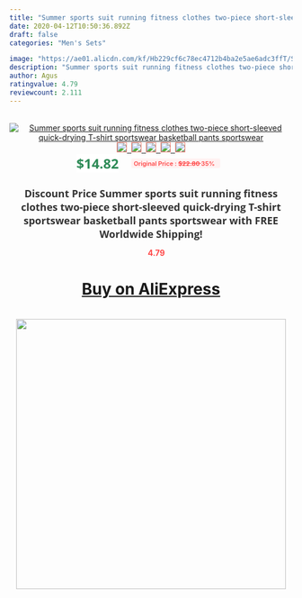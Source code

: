 ```yaml
---
title: "Summer sports suit running fitness clothes two-piece short-sleeved quick-drying T-shirt sportswear basketball pants sportswear"
date: 2020-04-12T10:50:36.892Z
draft: false
categories: "Men's Sets"

image: "https://ae01.alicdn.com/kf/Hb229cf6c78ec4712b4ba2e5ae6adc3ffT/Summer-sports-suit-running-fitness-clothes-two-piece-short-sleeved-quick-drying-T-shirt-sportswear-basketball.jpg"
description: "Summer sports suit running fitness clothes two-piece short-sleeved quick-drying T-shirt sportswear basketball pants sportswear"
author: Agus
ratingvalue: 4.79
reviewcount: 2.111
---
```

<br>
<div style="text-align: center;">
<a href="https://s.click.aliexpress.com/e/_AEKdg1" target="_blank" rel="nofollow noopener noreferrer"><img alt="Summer sports suit running fitness clothes two-piece short-sleeved quick-drying T-shirt sportswear basketball pants sportswear" class="magnifier-image" src="https://ae01.alicdn.com/kf/Hb229cf6c78ec4712b4ba2e5ae6adc3ffT/Summer-sports-suit-running-fitness-clothes-two-piece-short-sleeved-quick-drying-T-shirt-sportswear-basketball.jpg_640x640.jpg">
<br>
<img style="border:1px solid salmon" src="https://ae01.alicdn.com/kf/Hb229cf6c78ec4712b4ba2e5ae6adc3ffT/Summer-sports-suit-running-fitness-clothes-two-piece-short-sleeved-quick-drying-T-shirt-sportswear-basketball.jpg_120x120.jpg">&nbsp;&nbsp;<img style="border:1px solid salmon" src="https://ae01.alicdn.com/kf/H94f1336df3ae46e881a41a9151f28e79Z/Summer-sports-suit-running-fitness-clothes-two-piece-short-sleeved-quick-drying-T-shirt-sportswear-basketball.jpg_120x120.jpg">&nbsp;&nbsp;<img style="border:1px solid salmon" src="https://ae01.alicdn.com/kf/H3c654bf1dd2d447f83869136b67f6787c/Summer-sports-suit-running-fitness-clothes-two-piece-short-sleeved-quick-drying-T-shirt-sportswear-basketball.jpg_120x120.jpg">&nbsp;&nbsp;<img style="border:1px solid salmon" src="https://ae01.alicdn.com/kf/H60eb6665b1b84b19aac73a011fc3b030W/Summer-sports-suit-running-fitness-clothes-two-piece-short-sleeved-quick-drying-T-shirt-sportswear-basketball.jpg_120x120.jpg">&nbsp;&nbsp;<img style="border:1px solid salmon" src="https://ae01.alicdn.com/kf/H2aabd49c11ac445ea72b9d2f1139d4bch/Summer-sports-suit-running-fitness-clothes-two-piece-short-sleeved-quick-drying-T-shirt-sportswear-basketball.jpg_120x120.jpg"></a></div><br0>
<div style="text-align: center;"><span style="background-color: white; border: 0px; box-sizing: border-box; color: seagreen; display: inline-block; font-family: &quot;open sans&quot; , &quot;arial&quot; , &quot;helvetica&quot; , sans-serif , &quot;heiti&quot;; font-size: 24px; font-stretch: inherit; font-weight: 700; line-height: inherit; margin: 0px 10px 0px 0px; padding: 0px; vertical-align: middle;">$14.82 </span>
<span style="background: rgb(255 , 241 , 241); border-radius: 3px; border: 0px; box-sizing: border-box; color: #ff4747; display: inline-block; font-family: inherit; font-size: 12px; font-stretch: inherit; font-style: inherit; font-variant: inherit; font-weight: 600; line-height: inherit; margin: 0px; padding: 2px 5px; transform: scale(0.9); vertical-align: middle;">Original Price : <b style="text-decoration: line-through;">$22.80 </b> 35%&nbsp;&nbsp;</span></div>
<h1 style="color: #333333; display: inline-block; font-family: &quot;open sans&quot; , &quot;arial&quot; , &quot;helvetica&quot; , sans-serif , &quot;heiti&quot;; font-size: 18px; font-stretch: inherit; font-weight: 700; text-align: center;">Discount Price Summer sports suit running fitness clothes two-piece short-sleeved quick-drying T-shirt sportswear basketball pants sportswear with FREE Worldwide Shipping!</h1>
<div style="color: #ff4747; text-align: center;">
<img src="https://4.bp.blogspot.com/-M0ZcTcb-5uY/XleCXlxnR4I/AAAAAAAAAEc/OrjgMkXV1oMQFaCRZj5HQwOCBcu3w1FegCPcBGAYYCw/s1600/star.png" style="height: 15px;">&nbsp;<b>4.79</b></div>
<div class="button_cont" align="center"><a class="buynow_a" href="https://s.click.aliexpress.com/e/_AEKdg1" target="_blank" rel="nofollow noopener noreferrer"><H1>Buy on AliExpress</H1></a></div><br>
<div class="separator" style="clear: both; text-align: center;">
<img src="https://lh3.googleusercontent.com/-pTy5HemUv9M/XlePHvY0dAI/AAAAAAAAAE4/0nX5iRUoIWY8eMW9Dpxeirr157OZliDIgCLcBGAsYHQ/s1600/badge.gif" width="480">
</div>
